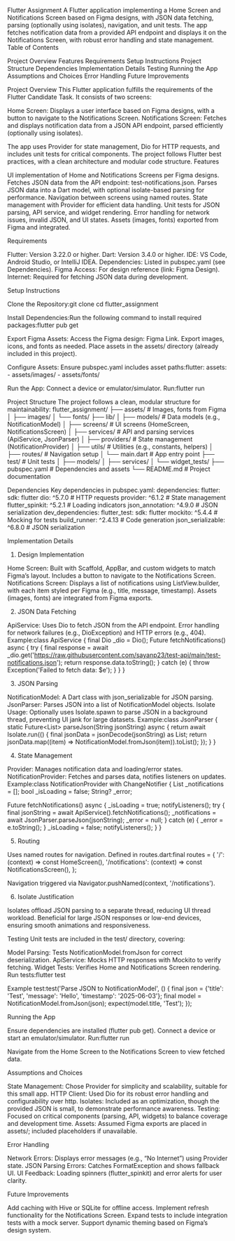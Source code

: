 Flutter Assignment
A Flutter application implementing a Home Screen and Notifications Screen based on Figma designs, with JSON data fetching, parsing (optionally using isolates), navigation, and unit tests. The app fetches notification data from a provided API endpoint and displays it on the Notifications Screen, with robust error handling and state management.
Table of Contents

Project Overview
Features
Requirements
Setup Instructions
Project Structure
Dependencies
Implementation Details
Testing
Running the App
Assumptions and Choices
Error Handling
Future Improvements

Project Overview
This Flutter application fulfills the requirements of the Flutter Candidate Task. It consists of two screens:

Home Screen: Displays a user interface based on Figma designs, with a button to navigate to the Notifications Screen.
Notifications Screen: Fetches and displays notification data from a JSON API endpoint, parsed efficiently (optionally using isolates).

The app uses Provider for state management, Dio for HTTP requests, and includes unit tests for critical components. The project follows Flutter best practices, with a clean architecture and modular code structure.
Features

UI implementation of Home and Notifications Screens per Figma designs.
Fetches JSON data from the API endpoint: test-notifications.json.
Parses JSON data into a Dart model, with optional isolate-based parsing for performance.
Navigation between screens using named routes.
State management with Provider for efficient data handling.
Unit tests for JSON parsing, API service, and widget rendering.
Error handling for network issues, invalid JSON, and UI states.
Assets (images, fonts) exported from Figma and integrated.

Requirements

Flutter: Version 3.22.0 or higher.
Dart: Version 3.4.0 or higher.
IDE: VS Code, Android Studio, or IntelliJ IDEA.
Dependencies: Listed in pubspec.yaml (see Dependencies).
Figma Access: For design reference (link: Figma Design).
Internet: Required for fetching JSON data during development.

Setup Instructions

Clone the Repository:git clone <repository-url>
cd flutter_assignment


Install Dependencies:Run the following command to install required packages:flutter pub get


Export Figma Assets:
Access the Figma design: Figma Link.
Export images, icons, and fonts as needed.
Place assets in the assets/ directory (already included in this project).


Configure Assets:
Ensure pubspec.yaml includes asset paths:flutter:
  assets:
    - assets/images/
    - assets/fonts/




Run the App:
Connect a device or emulator/simulator.
Run:flutter run





Project Structure
The project follows a clean, modular structure for maintainability:
flutter_assignment/
├── assets/                    # Images, fonts from Figma
│   ├── images/
│   └── fonts/
├── lib/
│   ├── models/                # Data models (e.g., NotificationModel)
│   ├── screens/               # UI screens (HomeScreen, NotificationsScreen)
│   ├── services/              # API and parsing services (ApiService, JsonParser)
│   ├── providers/             # State management (NotificationProvider)
│   ├── utils/                 # Utilities (e.g., constants, helpers)
│   ├── routes/                # Navigation setup
│   └── main.dart              # App entry point
├── test/                      # Unit tests
│   ├── models/
│   ├── services/
│   └── widget_tests/
├── pubspec.yaml               # Dependencies and assets
└── README.md                  # Project documentation

Dependencies
Key dependencies in pubspec.yaml:
dependencies:
  flutter:
    sdk: flutter
  dio: ^5.7.0                  # HTTP requests
  provider: ^6.1.2             # State management
  flutter_spinkit: ^5.2.1      # Loading indicators
  json_annotation: ^4.9.0      # JSON serialization
dev_dependencies:
  flutter_test:
    sdk: flutter
  mockito: ^5.4.4              # Mocking for tests
  build_runner: ^2.4.13        # Code generation
  json_serializable: ^6.8.0     # JSON serialization

Implementation Details
1. Design Implementation

Home Screen: Built with Scaffold, AppBar, and custom widgets to match Figma’s layout. Includes a button to navigate to the Notifications Screen.
Notifications Screen: Displays a list of notifications using ListView.builder, with each item styled per Figma (e.g., title, message, timestamp).
Assets (images, fonts) are integrated from Figma exports.

2. JSON Data Fetching

ApiService: Uses Dio to fetch JSON from the API endpoint.
Error handling for network failures (e.g., DioException) and HTTP errors (e.g., 404).
Example:class ApiService {
  final Dio _dio = Dio();
  Future<String> fetchNotifications() async {
    try {
      final response = await _dio.get('https://raw.githubusercontent.com/sayanp23/test-api/main/test-notifications.json');
      return response.data.toString();
    } catch (e) {
      throw Exception('Failed to fetch data: $e');
    }
  }
}



3. JSON Parsing

NotificationModel: A Dart class with json_serializable for JSON parsing.
JsonParser: Parses JSON into a list of NotificationModel objects.
Isolate Usage: Optionally uses Isolate.spawn to parse JSON in a background thread, preventing UI jank for large datasets. Example:class JsonParser {
  static Future<List<NotificationModel>> parseJson(String jsonString) async {
    return await Isolate.run(() {
      final jsonData = jsonDecode(jsonString) as List;
      return jsonData.map((item) => NotificationModel.fromJson(item)).toList();
    });
  }
}



4. State Management

Provider: Manages notification data and loading/error states.
NotificationProvider: Fetches and parses data, notifies listeners on updates.
Example:class NotificationProvider with ChangeNotifier {
  List<NotificationModel> _notifications = [];
  bool _isLoading = false;
  String? _error;

  Future<void> fetchNotifications() async {
    _isLoading = true;
    notifyListeners();
    try {
      final jsonString = await ApiService().fetchNotifications();
      _notifications = await JsonParser.parseJson(jsonString);
      _error = null;
    } catch (e) {
      _error = e.toString();
    }
    _isLoading = false;
    notifyListeners();
  }
}



5. Routing

Uses named routes for navigation.
Defined in routes.dart:final routes = {
  '/': (context) => const HomeScreen(),
  '/notifications': (context) => const NotificationsScreen(),
};


Navigation triggered via Navigator.pushNamed(context, '/notifications').

6. Isolate Justification

Isolates offload JSON parsing to a separate thread, reducing UI thread workload.
Beneficial for large JSON responses or low-end devices, ensuring smooth animations and responsiveness.

Testing
Unit tests are included in the test/ directory, covering:

Model Parsing: Tests NotificationModel.fromJson for correct deserialization.
ApiService: Mocks HTTP responses with Mockito to verify fetching.
Widget Tests: Verifies Home and Notifications Screen rendering.
Run tests:flutter test


Example test:test('Parse JSON to NotificationModel', () {
  final json = {'title': 'Test', 'message': 'Hello', 'timestamp': '2025-06-03'};
  final model = NotificationModel.fromJson(json);
  expect(model.title, 'Test');
});



Running the App

Ensure dependencies are installed (flutter pub get).
Connect a device or start an emulator/simulator.
Run:flutter run


Navigate from the Home Screen to the Notifications Screen to view fetched data.

Assumptions and Choices

State Management: Chose Provider for simplicity and scalability, suitable for this small app.
HTTP Client: Used Dio for its robust error handling and configurability over http.
Isolates: Included as an optimization, though the provided JSON is small, to demonstrate performance awareness.
Testing: Focused on critical components (parsing, API, widgets) to balance coverage and development time.
Assets: Assumed Figma exports are placed in assets/; included placeholders if unavailable.

Error Handling

Network Errors: Displays error messages (e.g., “No Internet”) using Provider state.
JSON Parsing Errors: Catches FormatException and shows fallback UI.
UI Feedback: Loading spinners (flutter_spinkit) and error alerts for user clarity.

Future Improvements

Add caching with Hive or SQLite for offline access.
Implement refresh functionality for the Notifications Screen.
Expand tests to include integration tests with a mock server.
Support dynamic theming based on Figma’s design system.

